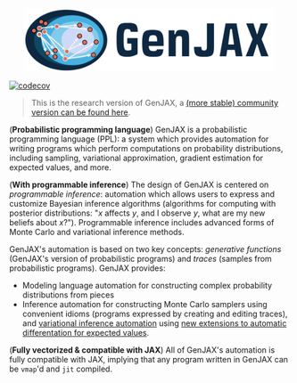 <p align="center">
<img width="450" src="./logo.png"/>
</p>

[![codecov](https://codecov.io/gh/probcomp/genjax/graph/badge.svg?token=AGORyvyVeu)](https://codecov.io/gh/probcomp/genjax)

> This is the research version of GenJAX, a [(more stable) community version can be found here](https://github.com/genjax-community/genjax).

(**Probabilistic programming language**) GenJAX is a probabilistic programming language (PPL): a system which provides automation for writing programs which perform computations on probability distributions, including sampling, variational approximation, gradient estimation for expected values, and more.

(**With programmable inference**) The design of GenJAX is centered on _programmable inference_: automation which allows users to express and customize Bayesian inference algorithms (algorithms for computing with posterior distributions: "_x_ affects _y_, and I observe _y_, what are my new beliefs about _x_?"). Programmable inference includes advanced forms of Monte Carlo and variational inference methods.

GenJAX's automation is based on two key concepts: _generative functions_ (GenJAX's version of probabilistic programs) and _traces_ (samples from probabilistic programs). GenJAX provides:

* Modeling language automation for constructing complex probability distributions from pieces
* Inference automation for constructing Monte Carlo samplers using convenient idioms (programs expressed by creating and editing traces), and [variational inference automation](https://dl.acm.org/doi/10.1145/3656463) using [new extensions to automatic differentation for expected values](https://dl.acm.org/doi/10.1145/3571198).

(**Fully vectorized & compatible with JAX**) All of GenJAX's automation is fully compatible with JAX, implying that any program written in GenJAX can be `vmap`'d and `jit` compiled.
